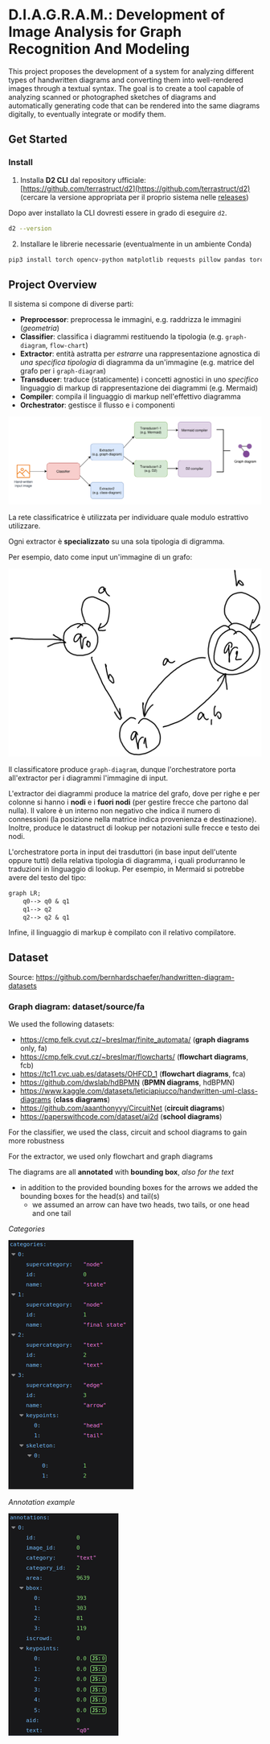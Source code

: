 # D.I.A.G.R.A.M.: Development of Image Analysis for Graph Recognition And Modeling

This project proposes the development of a system for analyzing different types of handwritten diagrams and converting them into well-rendered images through a textual syntax.
The goal is to create a tool capable of analyzing scanned or photographed sketches of diagrams and automatically generating code that can be rendered into the same diagrams digitally, 
to eventually integrate or modify them.


## Get Started

### Install

1. Installa **D2 CLI** dal repository ufficiale: [https://github.com/terrastruct/d2](https://github.com/terrastruct/d2) (cercare la versione appropriata per il proprio sistema nelle [releases](https://github.com/terrastruct/d2/releases))

Dopo aver installato la CLI dovresti essere in grado di eseguire `d2`.

```bash
d2 --version
```

2. Installare le librerie necessarie (eventualmente in un ambiente Conda)

```bash
pip3 install torch opencv-python matplotlib requests pillow pandas torchvision numpy shapely transformers sentencepiece protobuf torchmetrics scikit-learn
```




## Project Overview

Il sistema si compone di diverse parti:

- **Preprocessor**: preprocessa le immagini, e.g. raddrizza le immagini (*geometria*)
- **Classifier**: classifica i diagrammi restituendo la tipologia (e.g. `graph-diagram`, `flow-chart`)
- **Extractor**: entità astratta per *estrarre* una rappresentazione agnostica di *una specifica tipologia* di diagramma da un'immagine (e.g. matrice del grafo per i `graph-diagram`)
- **Transducer**: traduce (staticamente) i concetti agnostici in uno *specifico* linguaggio di markup di rappresentazione dei diagrammi (e.g. Mermaid)
- **Compiler**: compila il linguaggio di markup nell'effettivo diagramma
- **Orchestrator**: gestisce il flusso e i componenti

![Overview](doc/assets/images/overview.png)

La rete classificatrice è utilizzata per individuare quale modulo estrattivo utilizzare.

Ogni extractor è **specializzato** su una sola tipologia di digramma.

Per esempio, dato come input un'immagine di un grafo:

![Input](dataset/source/fa/test/writer018_fa_001.png)

Il classificatore produce `graph-diagram`, dunque l'orchestratore porta all'extractor per i diagrammi l'immagine di input.

L'extractor dei diagrammi produce la matrice del grafo, dove per righe e per colonne si hanno i **nodi** e i **fuori nodi** (per gestire frecce che partono dal nulla). Il valore è un interno non negativo che indica il numero di connessioni (la posizione nella matrice indica provenienza e destinazione). Inoltre, produce le datastruct di lookup per notazioni sulle frecce e testo dei nodi.

L'orchestratore porta in input dei trasduttori (in base input dell'utente oppure tutti) della relativa tipologia di diagramma, i quali produrranno le traduzioni in linguaggio di lookup.
Per esempio, in Mermaid si potrebbe avere del testo del tipo:

```
graph LR;
    q0--> q0 & q1
    q1--> q2
    q2--> q2 & q1
```

Infine, il linguaggio di markup è compilato con il relativo compilatore.



## Dataset

Source: https://github.com/bernhardschaefer/handwritten-diagram-datasets


### Graph diagram: dataset/source/fa

We used the following datasets:
- https://cmp.felk.cvut.cz/~breslmar/finite_automata/ (**graph diagrams** only, fa)
- https://cmp.felk.cvut.cz/~breslmar/flowcharts/ (**flowchart diagrams**, fcb)
- https://tc11.cvc.uab.es/datasets/OHFCD_1 (**flowchart diagrams**, fca)
- https://github.com/dwslab/hdBPMN (**BPMN diagrams**, hdBPMN)
- https://www.kaggle.com/datasets/leticiapiucco/handwritten-uml-class-diagrams (**class diagrams**)
- https://github.com/aaanthonyyy/CircuitNet (**circuit diagrams**)
- https://paperswithcode.com/dataset/ai2d (**school diagrams**)

For the classifier, we used the class, circuit and school diagrams to gain more robustness

For the extractor, we used only flowchart and graph diagrams

The diagrams are all **annotated** with **bounding box**, *also for the text*
- in addition to the provided bounding boxes for the arrows we added the bounding boxes for the head(s) and tail(s)
  - we assumed an arrow can have two heads, two tails, or one head and one tail

*Categories*

![Categorie](doc/assets/images/categories-fa.png)

*Annotation example*

![Esempio annotazione](doc/assets/images/annotation-fa.png)

